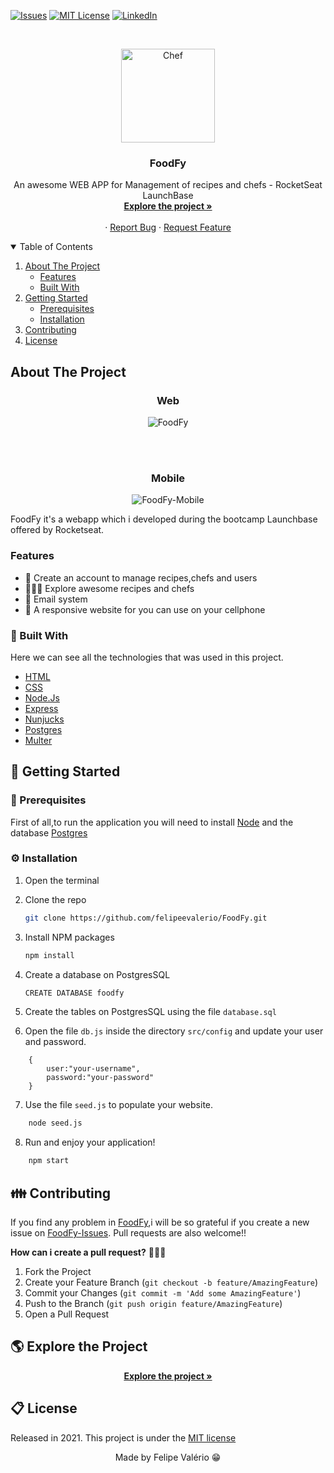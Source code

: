 [![Issues][issues-shield]][issues-url]
[![MIT License][license-shield]][license-url]
[![LinkedIn][linkedin-shield]][linkedin-url]

<br />
<p align="center">
  <a href="https://github.com/felipe-spindola/FoodFy">
    <img src="/public/assets/chef.png" alt="Chef" width="150" height="150">
  </a>

  <h3 align="center">FoodFy</h3>

  <p align="center">
    An awesome WEB APP for Management of recipes and chefs - RocketSeat LaunchBase
    <br />
    <a href="foodfy-project.herokuapp.com/"><strong>Explore the project »</strong></a>
    <br />
    <br />
    ·
    <a href="https://github.com/felipe-spindola/FoodFy/issues">Report Bug</a>
    ·
    <a href="https://github.com/felipe-spindola/FoodFy/issues">Request Feature</a>
  </p>
</p>

<!-- TABLE OF CONTENTS -->
<details open="open">
  <summary>Table of Contents</summary>
  <ol>
    <li>
      <a href="#about-the-project">About The Project</a>
      <ul>
        <li><a href="#features">Features</a></li>
        <li><a href="#built-with">Built With</a></li>
      </ul>
    </li>
    <li>
      <a href="#getting-started">Getting Started</a>
      <ul>
        <li><a href="#prerequisites">Prerequisites</a></li>
        <li><a href="#installation">Installation</a></li>
      </ul>
    </li>
    <li><a href="#contributing">Contributing</a></li>
    <li><a href="#license">License</a></li>
  </ol>
</details>



<!-- ABOUT THE PROJECT -->
## About The Project
<h3 align="center">Web</h3>
<p align="center">
    <img src="/public/assets/foodfy.gif" alt="FoodFy"></img>
</p>
<br/>
<br/>
<h3 align="center">Mobile</h3>
<p align="center">
    <img src="/public/assets/mobile.gif" alt="FoodFy-Mobile"></img>
</p>


FoodFy it's a webapp which i developed during the bootcamp Launchbase offered by Rocketseat.

### Features
* 🙋 Create an account to manage recipes,chefs and users
* 👩🏽‍🍳 Explore awesome recipes and chefs
* 📨 Email system 
* 📱 A responsive website for you can use on your cellphone

### 🔧 Built With 

Here we can see all the technologies that was used in this project.

* [HTML](https://developer.mozilla.org/pt-BR/docs/Web/HTML)
* [CSS](https://developer.mozilla.org/pt-BR/docs/Web/CSS)
* [Node.Js](https://getbootstrap.com)
* [Express](https://expressjs.com/pt-br/)
* [Nunjucks](https://jquery.com)
* [Postgres](https://www.postgresql.org)
* [Multer](https://www.npmjs.com/package/multer)

<!-- GETTING STARTED -->
## 🏃‍ Getting Started 

### 👷 Prerequisites 

First of all,to run the application you will need to install [Node](https://getbootstrap.com) and the database [Postgres](https://www.postgresql.org)

### ⚙️ Installation 

1. Open the terminal 
2. Clone the repo
   ```sh
   git clone https://github.com/felipeevalerio/FoodFy.git
   ```
3. Install NPM packages
   ```sh
   npm install
   ```
4. Create a database on PostgresSQL
   ```sh
   CREATE DATABASE foodfy
   ```
5. Create the tables on PostgresSQL using the file `database.sql`

6. Open the file `db.js` inside the directory `src/config` and update your user and password.
```JS
    {
        user:"your-username",
        password:"your-password"
    }
```
7. Use the file `seed.js` to populate your website.
```sh
    node seed.js
```

8. Run and enjoy your application!
```sh
    npm start
```

<!-- CONTRIBUTING -->
## 👪 Contributing

If you find any problem in [FoodFy](https://github.com/felipe-spindola/FoodFy),i will be so grateful if you create a new issue on [FoodFy-Issues](https://github.com/felipe-spindola/FoodFy/issues). Pull requests are also welcome!!

**How can i create a pull request?** 🤷🏻‍♂️

1. Fork the Project
2. Create your Feature Branch (`git checkout -b feature/AmazingFeature`)
3. Commit your Changes (`git commit -m 'Add some AmazingFeature'`)
4. Push to the Branch (`git push origin feature/AmazingFeature`)
5. Open a Pull Request


## 🌎 Explore the Project
<p align="center">
  <a href="foodfy-project.herokuapp.com/"><strong>Explore the project »</strong></a>
</p>
  

<!-- LICENSE -->
## 📋 License

Released in 2021. This project is under the <a href="https://github.com/felipeevalerio/foodfy/blob/master/LICENSE">MIT license</a>
<br/>
<p align="center">
    Made by Felipe Valério 😁
</p>

<!-- MARKDOWN LINKS & IMAGES -->
<!-- https://www.markdownguide.org/basic-syntax/#reference-style-links -->
[issues-shield]: https://img.shields.io/github/issues/felipeevalerio/FoodFy.svg?style=for-the-badge
[issues-url]: https://github.com/felipeevalerio/FoodFy/issues
[license-shield]: https://img.shields.io/github/license/felipeevalerio/FoodFy.svg?style=for-the-badge
[license-url]: https://github.com/felipeevalerio/FoodFy/blob/master/LICENSE
[linkedin-shield]: https://img.shields.io/badge/-LinkedIn-black.svg?style=for-the-badge&logo=linkedin&colorB=555
[linkedin-url]: https://linkedin.com/in/felipeevalerio
